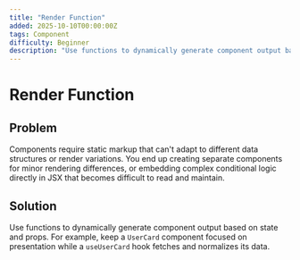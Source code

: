 ```yaml
---
title: "Render Function"
added: 2025-10-10T00:00:00Z
tags: Component
difficulty: Beginner
description: "Use functions to dynamically generate component output based on state and props."
---
```

# Render Function

## Problem

Components require static markup that can't adapt to different data structures or render variations. You end up creating separate components for minor rendering differences, or embedding complex conditional logic directly in JSX that becomes difficult to read and maintain.

## Solution

Use functions to dynamically generate component output based on state and props. For example, keep a `UserCard` component focused on presentation while a `useUserCard` hook fetches and normalizes its data.
